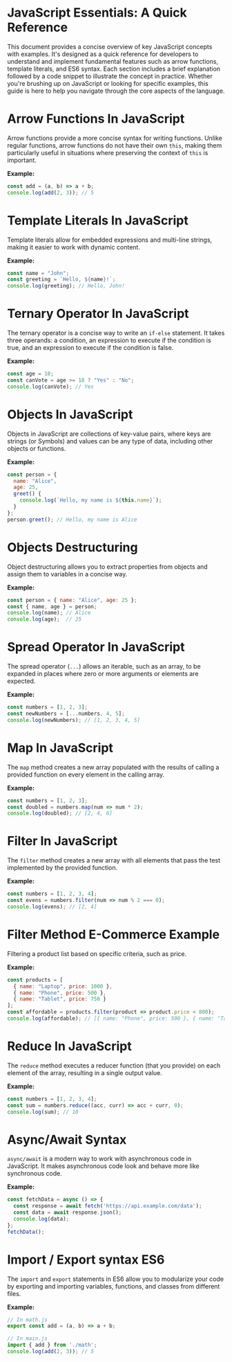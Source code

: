 # JavaScript Essentials: A Quick Reference

This document provides a concise overview of key JavaScript concepts with examples. It's designed as a quick reference for developers to understand and implement fundamental features such as arrow functions, template literals, and ES6 syntax. Each section includes a brief explanation followed by a code snippet to illustrate the concept in practice. Whether you're brushing up on JavaScript or looking for specific examples, this guide is here to help you navigate through the core aspects of the language.



# Arrow Functions In JavaScript

Arrow functions provide a more concise syntax for writing functions. Unlike regular functions, arrow functions do not have their own `this`, making them particularly useful in situations where preserving the context of `this` is important.

**Example:**
```javascript
const add = (a, b) => a + b;
console.log(add(2, 3)); // 5
```

# Template Literals In JavaScript

Template literals allow for embedded expressions and multi-line strings, making it easier to work with dynamic content.

**Example:**
```javascript
const name = "John";
const greeting = `Hello, ${name}!`;
console.log(greeting); // Hello, John!
```

# Ternary Operator In JavaScript

The ternary operator is a concise way to write an `if-else` statement. It takes three operands: a condition, an expression to execute if the condition is true, and an expression to execute if the condition is false.

**Example:**
```javascript
const age = 18;
const canVote = age >= 18 ? "Yes" : "No";
console.log(canVote); // Yes
```

# Objects In JavaScript

Objects in JavaScript are collections of key-value pairs, where keys are strings (or Symbols) and values can be any type of data, including other objects or functions.

**Example:**
```javascript
const person = {
  name: "Alice",
  age: 25,
  greet() {
    console.log(`Hello, my name is ${this.name}`);
  }
};
person.greet(); // Hello, my name is Alice
```

# Objects Destructuring

Object destructuring allows you to extract properties from objects and assign them to variables in a concise way.

**Example:**
```javascript
const person = { name: "Alice", age: 25 };
const { name, age } = person;
console.log(name); // Alice
console.log(age);  // 25
```

# Spread Operator In JavaScript

The spread operator (`...`) allows an iterable, such as an array, to be expanded in places where zero or more arguments or elements are expected.

**Example:**
```javascript
const numbers = [1, 2, 3];
const newNumbers = [...numbers, 4, 5];
console.log(newNumbers); // [1, 2, 3, 4, 5]
```

# Map In JavaScript

The `map` method creates a new array populated with the results of calling a provided function on every element in the calling array.

**Example:**
```javascript
const numbers = [1, 2, 3];
const doubled = numbers.map(num => num * 2);
console.log(doubled); // [2, 4, 6]
```

# Filter In JavaScript

The `filter` method creates a new array with all elements that pass the test implemented by the provided function.

**Example:**
```javascript
const numbers = [1, 2, 3, 4];
const evens = numbers.filter(num => num % 2 === 0);
console.log(evens); // [2, 4]
```

# Filter Method E-Commerce Example

Filtering a product list based on specific criteria, such as price.

**Example:**
```javascript
const products = [
  { name: "Laptop", price: 1000 },
  { name: "Phone", price: 500 },
  { name: "Tablet", price: 750 }
];
const affordable = products.filter(product => product.price < 800);
console.log(affordable); // [{ name: "Phone", price: 500 }, { name: "Tablet", price: 750 }]
```

# Reduce In JavaScript

The `reduce` method executes a reducer function (that you provide) on each element of the array, resulting in a single output value.

**Example:**
```javascript
const numbers = [1, 2, 3, 4];
const sum = numbers.reduce((acc, curr) => acc + curr, 0);
console.log(sum); // 10
```

# Async/Await Syntax

`async/await` is a modern way to work with asynchronous code in JavaScript. It makes asynchronous code look and behave more like synchronous code.

**Example:**
```javascript
const fetchData = async () => {
  const response = await fetch('https://api.example.com/data');
  const data = await response.json();
  console.log(data);
};
fetchData();
```

# Import / Export syntax ES6

The `import` and `export` statements in ES6 allow you to modularize your code by exporting and importing variables, functions, and classes from different files.

**Example:**
```javascript
// In math.js
export const add = (a, b) => a + b;

// In main.js
import { add } from './math';
console.log(add(2, 3)); // 5
```
